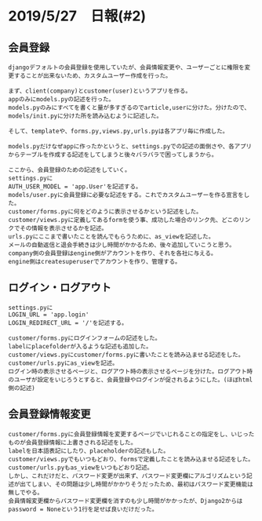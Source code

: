 # 2019/5/27　日報(#2)

	
会員登録
-

	djangoデフォルトの会員登録を使用していたが、会員情報変更や、ユーザーごとに権限を変更することが出来ないため、カスタムユーザー作成を行った。
	
	まず、client(company)とcustomer(user)というアプリを作る。
	appのみにmodels.pyの記述を行った。
	models.pyのみにすべてを書くと量が多すぎるのでarticle,userに分けた。分けたので、models/init.pyに分けた所を読み込むように記述した。
	
	そして、templateや、forms.py,views.py,urls.pyは各アプリ毎に作成した。
	
	models.pyだけなぜappに作ったかというと、settings.pyでの記述の面倒さや、各アプリからテーブルを作成する記述をしてしまうと後々バラバラで困ってしまうから。
	
	ここから、会員登録のための記述をしていく。
	settings.pyに
	AUTH_USER_MODEL = 'app.User'を記述する。
	models/user.pyに会員登録に必要な記述をする。これでカスタムユーザーを作る宣言をした。
	customer/forms.pyに何をどのように表示させるかという記述をした。
	customer/views.pyに定義してあるformを使う事、成功した場合のリンク先、どこのリンクでその情報を表示させるかを記述。
	urls.pyにここまで書いたことを読んでもらうために、as_viewを記述した。
	メールの自動返信と退会手続きは少し時間がかかるため、後々追加していこうと思う。
	company側の会員登録はengine側がアカウントを作り、それを各社に与える。
	engine側はcreatesuperuserでアカウントを作り、管理する。
	
ログイン・ログアウト
-

	settings.pyに
	LOGIN_URL = 'app.login'
	LOGIN_REDIRECT_URL = '/'を記述する。
	
	customer/forms.pyにログインフォームの記述をした。
	labelにplacefolderが入るような記述も追加した。
	customer/views.pyにcustomer/forms.pyに書いたことを読み込ませる記述をした。
	customer/urls.pyにas_viewを記述。
	ログイン時の表示させるページと、ログアウト時の表示させるページを分けた。ログアウト時のユーザが設定をいじろうとすると、会員登録やログインが促されるようにした。(ほぼhtml側の記述)
	
会員登録情報変更
-

	customer/forms.pyに会員登録情報を変更するページでいじれることの指定をし、いじったものが会員登録情報に上書きされる記述をした。
	labelを日本語表記にしたり、placeholderの記述もした。
	customer/views.pyでもいつもどおり、formsで定義したことを読み込ませる記述をした。
	customer/urls.pyもas_viewをいつもどおり記述。
	しかし、これだけだと、パスワード変更が出来ず、パスワード変更欄にアルゴリズムという記述が出てしまい、その問題は少し時間がかかりそうだったため、最初はパスワード変更機能は無しでやる。
	会員情報変更欄からパスワード変更欄を消すのも少し時間がかかったが、Django2からはpassword = Noneという1行を足せば良いだけだった。

	
	
	
	
	